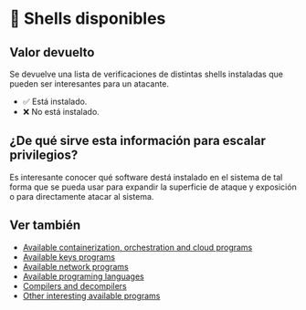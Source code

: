 # 🧪 Shells disponibles

## Valor devuelto
Se devuelve una lista de verificaciones de distintas shells instaladas que pueden ser interesantes para un atacante.

- ✅ Está instalado.
- ❌ No está instalado.

## ¿De qué sirve esta información para escalar privilegios?
Es interesante conocer qué software destá instalado en el sistema de tal forma que se pueda usar para expandir la superficie de ataque y exposición o para directamente atacar al sistema.

## Ver también
- [Available containerization, orchestration and cloud programs](containersoft)
- [Available keys programs](keysoft)
- [Available network programs](netsoft)
- [Available programing languages](programming)
- [Compilers and decompilers](compilers)
- [Other interesting available programs](othersoft)